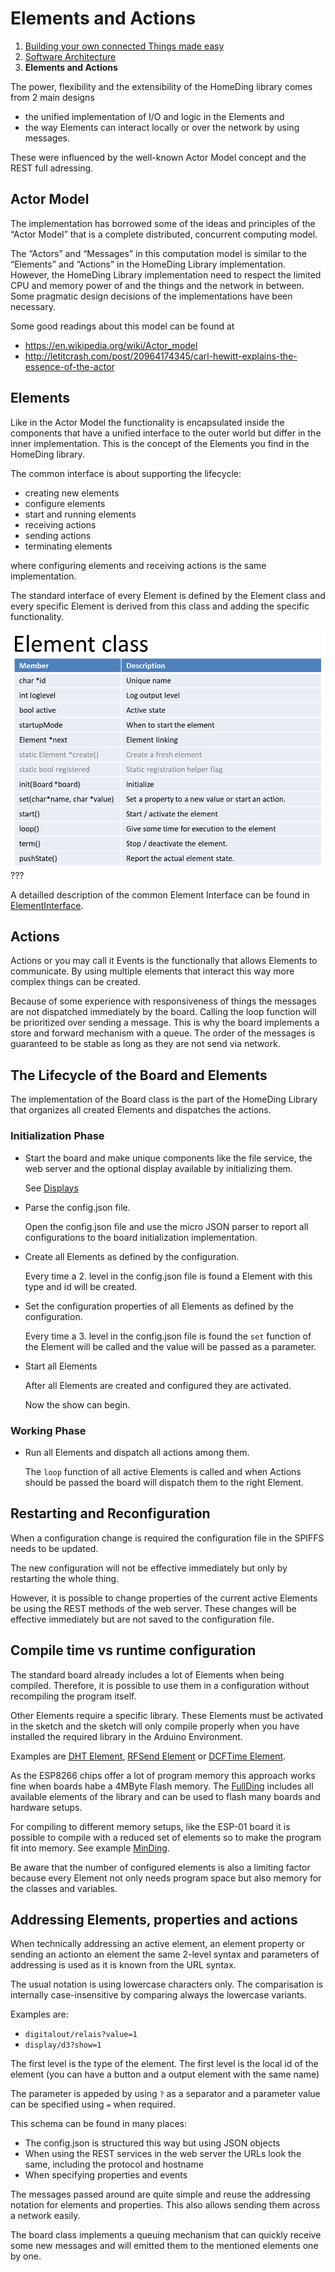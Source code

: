 # Elements and Actions

1. [Building your own connected Things made easy](/concepts/paper01)
2. [Software Architecture](/concepts/paper02)
3. **Elements and Actions**

The power, flexibility and the extensibility of the HomeDing library comes from 2 main designs

* the unified implementation of I/O and logic in the Elements and 
* the way Elements can interact locally or over the network by using messages.

These were influenced by the well-known Actor Model concept and the REST full adressing.

## Actor Model

The implementation has borrowed some of the ideas and principles of the “Actor Model” that is a complete distributed, concurrent computing model.

The “Actors” and “Messages” in this computation model is similar to the “Elements” and “Actions” in the HomeDing Library implementation. However, the HomeDing Library implementation need to respect the limited CPU and memory power of and the things and the network in between. Some pragmatic design decisions of the implementations have been necessary.

Some good readings about this model can be found at

* https://en.wikipedia.org/wiki/Actor_model
* http://letitcrash.com/post/20964174345/carl-hewitt-explains-the-essence-of-the-actor

## Elements 

Like in the Actor Model the functionality is encapsulated inside the components that have a unified interface
to the outer world but differ in the inner implementation.
This is the concept of the Elements you find in the HomeDing library.

The common interface is about supporting the lifecycle:

* creating new elements
* configure elements
* start and running elements
* receiving actions
* sending actions
* terminating elements

where configuring elements and receiving actions is the same implementation.

The standard interface of every Element is defined by the Element class and every specific Element is derived from this class and adding the specific functionality.

![Methods of Element implementations](elementapi.png) ???

A detailled description of the common Element Interface can be found in [ElementInterface](ElementInterface).

## Actions

Actions or you may call it Events is the functionally that allows Elements to communicate.
By using multiple elements that interact this way more complex things can be created.

Because of some experience with responsiveness of things the messages are not dispatched immediately by the board.
Calling the loop function will be prioritized over sending a message.
This is why the board implements a store and forward mechanism with a queue.
The order of the messages is guaranteed to be stable as long as they are not send via network.

## The Lifecycle of the Board and Elements

The implementation of the Board class is the part of the HomeDing Library that organizes all created Elements and dispatches the actions.

### Initialization Phase

* Start the board and make unique components like the file service, the web server
  and the optional display available by initializing them.

  See [Displays](Displays)

* Parse the config.json file.

  Open the config.json file and use the micro JSON parser to report all configurations to the board initialization implementation.

* Create all Elements as defined by the configuration.

  Every time a 2. level in the config.json file is found a Element with this type and id will be created.

* Set the configuration properties of all Elements as defined by the configuration.

  Every time a 3. level in the config.json file is found the ```set``` function of the Element will be called and the value will be passed as a parameter.

* Start all Elements

  After all Elements are created and configured they are activated.

  Now the show can begin.

### Working Phase

* Run all Elements and dispatch all actions among them.

  The ```loop``` function of all active Elements is called and when Actions should be passed the board will dispatch them to the right Element.

## Restarting and Reconfiguration

When a configuration change is required the configuration file in the SPIFFS needs to be updated.

The new configuration will not be effective immediately but only by restarting the whole thing.

However, it is possible to change properties of the current active Elements be using the REST methods of the web server. These changes will be effective immediately but are not saved to the configuration file.

## Compile time vs runtime configuration

The standard board already includes a lot of Elements when being compiled. Therefore, it is possible to use them in a configuration without recompiling the program itself.

Other Elements require a specific library. These Elements must be activated in the sketch and the sketch will only compile properly when you have installed the required library in the Arduino Environment.

Examples are [DHT Element](elements/dht), [RFSend Element](elements/rfsend) or [DCFTime Element](elements/dcftime).

As the ESP8266 chips offer a lot of program memory this approach works fine when boards habe a 4MByte Flash memory.
The [FullDing](examples/fullding) includes all available elements of the library and can be used to flash many boards and hardware setups. 

For compiling to different memory setups, like the ESP-01 board it is possible to compile with a reduced set of elements so to make the program fit into memory.
See example [MinDing](examples/minding).

Be aware that the number of configured elements is also a limiting factor because every Element not only needs program space but also memory for the classes and variables.

## Addressing Elements, properties and actions

When technically addressing an active element, an element property or sending an actionto an element
the same 2-level syntax and parameters of addressing is used as it is known from the URL syntax.

The usual notation is using lowercase characters only. The comparisation is internally case-insensitive by comparing always the lowercase variants.

Examples are:

* ```digitalout/relais?value=1```
* ```display/d3?show=1```

The first level is the type of the element.
The first level is the local id of the element (you can have a button and a output element with the same name)

The parameter is appeded by using ```?``` as a separator and a parameter value can be specified using ```=``` when required.

This schema can be found in many places:

* The config.json is structured this way but using JSON objects
* When using the REST services in the web server the URLs look the same, including the protocol and hostname
* When specifying properties and events

The messages passed around are quite simple and reuse the addressing notation for elements and properties. This also allows sending them across a network easily.

The board class implements a queuing mechanism that can quickly receive some new messages and will emitted them to the mentioned elements one by one.